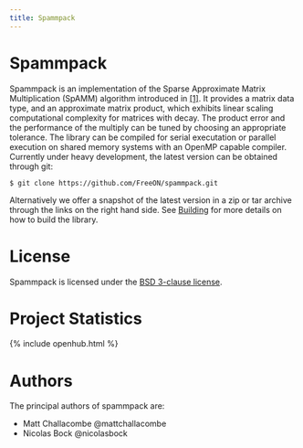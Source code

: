 ```yaml
---
title: Spammpack
---
```


# Spammpack

Spammpack is an implementation of the Sparse Approximate Matrix Multiplication
(SpAMM) algorithm introduced in [[1]](/spammpack/references.html#1).  It
provides a matrix data type, and an approximate matrix product, which exhibits
linear scaling computational complexity for matrices with decay. The product
error and the performance of the multiply can be tuned by choosing an
appropriate tolerance. The library can be compiled for serial executation or
parallel execution on shared memory systems with an OpenMP capable compiler.
Currently under heavy development, the latest version can be obtained through git:

    $ git clone https://github.com/FreeON/spammpack.git

Alternatively we offer a snapshot of the latest version in a zip or tar archive
through the links on the right hand side. See [Building](/spammpack/building.html)
for more details on how to build the library.

# License

Spammpack is licensed under the [BSD 3-clause
license](http://opensource.org/licenses/BSD-3-Clause).

# Project Statistics

{% include openhub.html %}

# Authors

The principal authors of spammpack are:

  - Matt Challacombe @mattchallacombe
  - Nicolas Bock @nicolasbock
